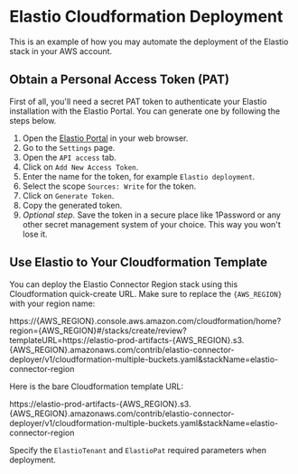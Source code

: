 # Elastio Cloudformation Deployment

This is an example of how you may automate the deployment of the Elastio stack in your AWS account.

## Obtain a Personal Access Token (PAT)

First of all, you'll need a secret PAT token to authenticate your Elastio installation with the Elastio Portal. You can generate one by following the steps below.

1. Open the [Elastio Portal](https://login.elastio.com/) in your web browser.
2. Go to the `Settings` page.
3. Open the `API access` tab.
4. Click on `Add New Access Token`.
5. Enter the name for the token, for example `Elastio deployment`.
6. Select the scope `Sources: Write` for the token.
7. Click on `Generate Token`.
8. Copy the generated token.
9. *Optional step.* Save the token in a secure place like 1Password or any other secret management system of your choice. This way you won't lose it.

## Use Elastio to Your Cloudformation Template

You can deploy the Elastio Connector Region stack using this Cloudformation quick-create URL. Make sure to replace the `{AWS_REGION}` with your region name:

https://{AWS_REGION}.console.aws.amazon.com/cloudformation/home?region={AWS_REGION}#/stacks/create/review?templateURL=https://elastio-prod-artifacts-{AWS_REGION}.s3.{AWS_REGION}.amazonaws.com/contrib/elastio-connector-deployer/v1/cloudformation-multiple-buckets.yaml&stackName=elastio-connector-region

Here is the bare Cloudformation template URL:

https://elastio-prod-artifacts-{AWS_REGION}.s3.{AWS_REGION}.amazonaws.com/contrib/elastio-connector-deployer/v1/cloudformation-multiple-buckets.yaml&stackName=elastio-connector-region

Specify the `ElastioTenant` and `ElastioPat` required parameters when deployment.
